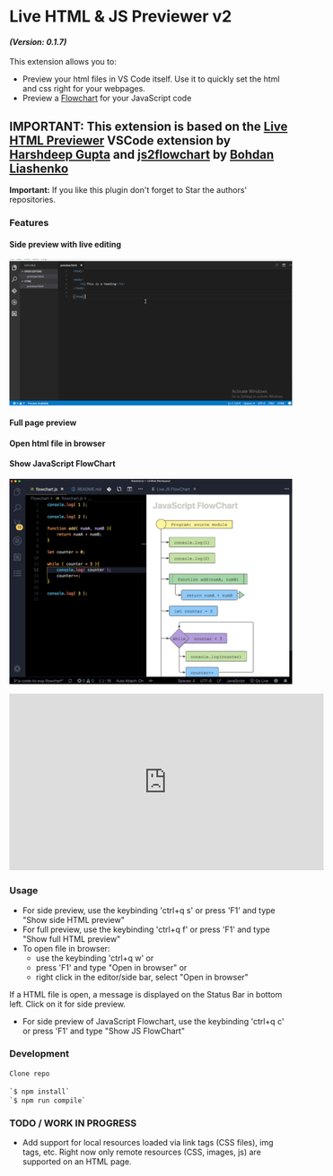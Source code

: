 # Live HTML & JS Previewer v2
#### *(Version: 0.1.7)*
This extension allows you to:
- Preview your html files in VS Code itself. Use it to quickly set the html and css right for your webpages.
- Preview a [Flowchart](https://github.com/Bogdan-Lyashenko/js-code-to-svg-flowchart/) for your JavaScript code

## IMPORTANT: This extension is based on the [Live HTML Previewer](https://github.com/HarshdeepGupta/live-html-preview) VSCode extension by [Harshdeep Gupta](https://github.com/HarshdeepGupta) and [js2flowchart](https://github.com/Bogdan-Lyashenko/js-code-to-svg-flowchart) by [Bohdan Liashenko](https://github.com/Bogdan-Lyashenko)

**Important:** If you like this plugin don't forget to Star the authors' repositories.
 
### Features
#### Side preview with live editing
![IDE](Resources/images/SidePreview.gif)
#### Full page preview
#### Open html file in browser
#### Show JavaScript FlowChart
![FlowChart](Resources/images/FlowChart.jpg)

<iframe width="560" height="315" src="https://www.youtube.com/embed/05eYKgmmHXY" frameborder="0" allow="accelerometer; autoplay; encrypted-media; gyroscope; picture-in-picture" allowfullscreen></iframe>

### Usage
* For side preview, use the keybinding 'ctrl+q s' or press 'F1' and type "Show side HTML preview"
* For full preview, use the keybinding 'ctrl+q f' or press 'F1' and type "Show full HTML preview"
* To open file in browser: 
    * use the keybinding 'ctrl+q w' or
    * press 'F1' and type "Open in browser" or
    * right click in the editor/side bar, select "Open in browser"

If a HTML file is open, a message is displayed on the Status Bar in bottom left. Click on it for side preview.
* For side preview of JavaScript Flowchart, use the keybinding 'ctrl+q c' or press 'F1' and type "Show JS FlowChart"

### Development

    Clone repo

    `$ npm install`
    `$ npm run compile`

### TODO / WORK IN PROGRESS

- Add support for local resources loaded via link tags (CSS files), img tags, etc. Right now only remote resources (CSS, images, js) are supported on an HTML page.